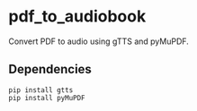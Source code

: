 # pdf_to_audiobook
Convert PDF to audio using gTTS and pyMuPDF.

## Dependencies
```
pip install gtts
pip install pyMuPDF
```
